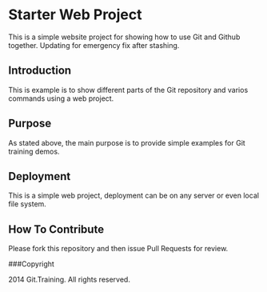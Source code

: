 # Starter Web Project

This is a simple website project for showing how to use Git and Github together. Updating for emergency fix after stashing.

## Introduction

This is example is to show different parts of the Git repository and varios commands using a web project.

## Purpose

As stated above, the main purpose is to provide simple examples for Git training demos.

## Deployment

This is a simple web project, deployment can be on any server or even local file system.

## How To Contribute

Please fork this repository and then issue Pull Requests for review.

###Copyright

2014 Git.Training. All rights reserved.